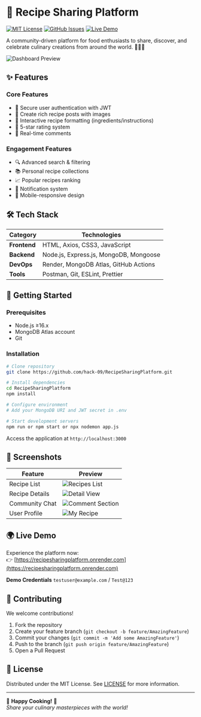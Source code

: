 # 🍳 Recipe Sharing Platform

[![MIT License](https://img.shields.io/badge/License-MIT-green.svg)](https://opensource.org/licenses/MIT)
[![GitHub Issues](https://img.shields.io/github/issues/hack-09/RecipeSharingPlatform)](https://github.com/hack-09/RecipeSharingPlatform/issues)
[![Live Demo](https://img.shields.io/badge/🌐_Live_Demo-Visit_Now-blue?style=for-the-badge&color=FF6B6B)](https://recipesharingplatform.onrender.com)

A community-driven platform for food enthusiasts to share, discover, and celebrate culinary creations from around the world. 🥘👩🍳

![Dashboard Preview](https://github.com/user-attachments/assets/b58a148c-7a58-46d9-ba5c-97d009556ba7)

## ✨ Features

### Core Features
- 🔐 Secure user authentication with JWT
- 📝 Create rich recipe posts with images
- 🧩 Interactive recipe formatting (ingredients/instructions)
- 🌟 5-star rating system
- 💬 Real-time comments

### Engagement Features
- 🔍 Advanced search & filtering
- 📚 Personal recipe collections
- 📈 Popular recipes ranking
- 🔔 Notification system
- 📱 Mobile-responsive design

## 🛠️ Tech Stack

| Category       | Technologies                                                                 |
|----------------|------------------------------------------------------------------------------|
| **Frontend**   | HTML, Axios, CSS3, JavaScript                                                |
| **Backend**    | Node.js, Express.js, MongoDB, Mongoose                                       |
| **DevOps**     | Render, MongoDB Atlas, GitHub Actions                                        |
| **Tools**      | Postman, Git, ESLint, Prettier                                               |

## 🚀 Getting Started

### Prerequisites
- Node.js ≥16.x
- MongoDB Atlas account
- Git

### Installation
```bash
# Clone repository
git clone https://github.com/hack-09/RecipeSharingPlatform.git

# Install dependencies
cd RecipeSharingPlatform
npm install

# Configure environment
# Add your MongoDB URI and JWT secret in .env

# Start development servers
npm run or npm start or npx nodemon app.js
```

Access the application at `http://localhost:3000`

## 📸 Screenshots

| Feature          | Preview                                                                      |
|------------------|------------------------------------------------------------------------------|
| Recipe List      | ![Recipes List](https://github.com/user-attachments/assets/ae7ed877-1f3c-4b8c-be7c-6d94d0551955) |
| Recipe Details   | ![Detail View](https://github.com/user-attachments/assets/69697342-c149-49f9-b3a7-d536fdc852c4) |
| Community Chat   | ![Comment Section](https://github.com/user-attachments/assets/18fc99a0-1013-4d02-90e0-84abd7035fea) |
| User Profile     | ![My Recipe](https://github.com/user-attachments/assets/d7415203-7397-4b36-b0ba-393c16ca2d6b) |

## 🌍 Live Demo

Experience the platform now:  
👉 [https://recipesharingplatform.onrender.com](https://recipesharingplatform.onrender.com)

**Demo Credentials** 
`testuser@example.com` / `Test@123`

## 🤝 Contributing

We welcome contributions!
1. Fork the repository
2. Create your feature branch (`git checkout -b feature/AmazingFeature`)
3. Commit your changes (`git commit -m 'Add some AmazingFeature'`)
4. Push to the branch (`git push origin feature/AmazingFeature`)
5. Open a Pull Request

## 📄 License

Distributed under the MIT License. See [LICENSE](LICENSE) for more information.

---

🍴 **Happy Cooking!** 🥄  
_Share your culinary masterpieces with the world!_
